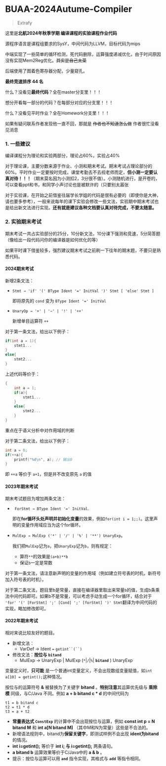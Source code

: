 # BUAA-2024Autume-Compiler

> Extrafy

这里是**北航2024年秋季学期 编译课程的实验课程作业代码**

源程序语言是课程组要求的SysY，中间代码为LLVM，目标代码为mips

中端实现了一些简单的循环检测，死代码删除，运算强度递减优化，由于时间原因没有实现Mem2Reg优化。~~其实是自己太菜~~

后端使用了图着色寄存器分配，少量窥孔。

**最终竞速排序 44 名**

什么？没看见**最终代码**？全在master分支里！！！

想分开看每一部分的代码？在每部分对应的分支里！！！

什么？没看见平时作业？全在Homework分支里！！！

如果有疑问联系作者发现他一直不回，那就是 ~~作者也不知道怎么做~~ 作者很忙没看见消息

### 1. 一些建议

编译课程分为理论和实验两部分，理论占60%，实验占40%

对于理论课，主要分数来源于作业、小测和期末考试。期末考试占理论部分的60%。平时作业一定要按时完成，课堂考勤去不去视老师而定，**但小测一定要认真对待！！！**（期末莫名因为小测扣2，3分很不值）。小测随机进行，是开卷的，可以查看ppt和书，和同学小声讨论也是被默许的（只要别太嚣张

对于实验课，在开始之前借鉴往届学长学姐的代码是很有必要的（即使你是大神，请也要多参考），一般来说每年的课下实验会修改一些文法，实验期中期末考试也是给出新文法进行实现。**还有就是建议各种文档要认真对待完成，不要太随意。**

### **2. 实验期末考试**

期末考试一共占实验部分的25分，10分新文法，10分课下强测和竞速，5分简答题（像给出一段代码问你的编译器是如何优化的等）

如果平时课下借鉴较多，强烈建议期末考试之前刷一下往年的期末题，不要只是熟悉代码。

#### 2024期末考试

新增2条文法：

* `Stmt → 'if' '(' BType Ident '=' InitVal ')' Stmt [ 'else' Stmt ]`

  即将原先的 `cond` 变为 `BType Ident '=' InitVal`

* `UnaryOp → '+' | '−' | '!' | '++'`

  新增单目运算符 `++`

对于第一条文法，给出以下例子：

```c
if(int a = 1){
	stmt1...
}
else{
	stmt2...
}
```

上述代码等价于：

```c
{
	int a = 1;
	if(a){
		stmt1...
	}
	else{
		stmt2...
	}
}
```

重点在于语义分析中对作用域的判断

对于第二条文法，给出以下例子：

```c
int a = 0;
if(++a){
	printf("%d\n", a); // 输出0
}
```

即 `++a` 等价于 `a+1`，但是并不改变原先 `a` 的值

#### 2023年期末考试

期末考试题目为增加两条文法：

- ` ForStmt → BType Ident '=' InitVal`.

  即在**for循环头处声明并初始化变量**的效果，例如`for(int i = 1;;)`。这里声明的变量作用域应当为这个for循环。

- `MulExp → MulExp ('*' | '/' | '%' | '**') UnaryExp`。

  我们把`MulExp`记为`a`，把`UnaryExp`记为`b`，则有规定：

  - 算符`**`的效果是`(a+b)**b`
  - 保证`b`一定是常数

对于第一条文法，请注意新声明的变量的作用域（例如建立符号表的时机，新符号加入符号表的时机）。

对于第二条文法，题目里b是常量，直接在编译器里取出来常量`b`的值，生成b条乘法中间代码即可。如果b不是常量，可以考虑手动生成一个for循环，结合对于` 'for' '(' [ForStmt] ';' [Cond] ';' [forStmt] ')' Stmt`翻译为中间代码的实现，略加修改即可。

#### 2022年期末考试

相对来说比较友好的题目。

- 新增文法：
  - VarDef → Ident `=` `getint``(``)`
- 修改文法：**按位与 `bitand`**
  - MulExp → UnaryExp | MulExp (`*`|`/`|`%`| **`bitand`** ) UnaryExp

变量定义时，**只可能** 是一个普通int变量定义，不会出现数组变量赋值，如`int a[10] = getint();`这种情况。

按位与的运算符号 **&** 被替换为了关键字 **bitand** 。**特别注意**其运算优先级与 **乘除模** 同级，与C/Java 不同。例如 **a + b bitand c \* d** 的中间代码为

```
t1 = b bitand c
t2 = t1 * d
t3 = a + t2
```

- **常量表达式 `ConstExp`** 的计算中不会出现按位与运算，例如 **const int p = N bitand M** 和 **int a[N bitand M]** （其中M和N为常量）这些是不合法的。
- 新增语法规则中，bitand为**保留关键字**，即测试样例不会出现 **ident为bitand** 的情况。
- **int i=getint();** 等价于 **int i; 与 i=getint();** 两条语句。
- **a bitand b** 运算效果等价于C/Java中的 **a & b** 。
- 提示：按位与运算可以用 **`and`** 指令实现，其格式与 **`add`** 等指令相同。